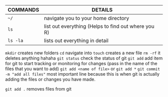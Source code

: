 
| COMMANDS | DETAILS |
| -------------- | ---------- |
| `~/` | navigate you to your home directory |
| `ls` | list out everything (Helps to find out where you R)|
| `ls -la` | lists out everything in detail |

`mkdir`			creates new folders
`cd`			navigate into <name of the directory>
`touch`			creates a new file
`rm -rf`	<name> 	it deletes anything hahaha
`git status`  check the status of git
`git add`     add item for git to start tracking or monitoring for changes (pass in the name of the files that you want to add) `git add <name of file>` or `git add *`
`git commit -m "add all files"` most important line because this is when git is actually adding the files or changes you have made.

`git add .` removes files from git
